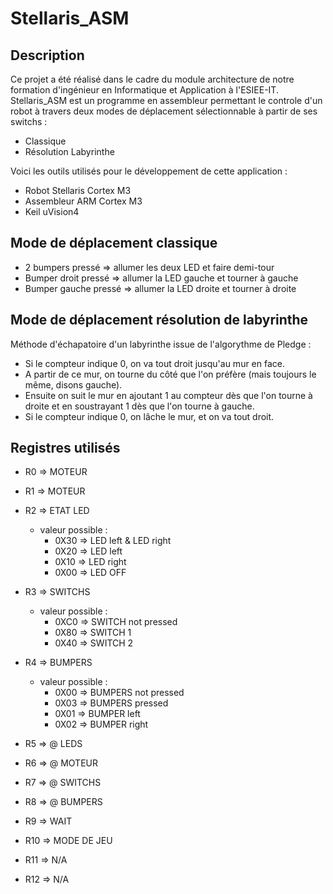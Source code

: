 Stellaris_ASM
==============================================================

Description
--------------------------------------------------------------

Ce projet a été réalisé dans le cadre du module architecture de notre formation d'ingénieur en Informatique et Application à l'ESIEE-IT. Stellaris_ASM est un programme en assembleur permettant le controle d'un robot à travers deux modes de déplacement sélectionnable à partir de ses switchs :

* Classique
* Résolution Labyrinthe

Voici les outils utilisés pour le développement de cette application :

* Robot Stellaris Cortex M3
* Assembleur ARM Cortex M3
* Keil uVision4

Mode de déplacement classique
--------------------------------------------------------------

* 2 bumpers pressé => allumer les deux LED et faire demi-tour
* Bumper droit pressé => allumer la LED gauche et tourner à gauche
* Bumper gauche pressé => allumer la LED droite et tourner à droite

Mode de déplacement résolution de labyrinthe
--------------------------------------------------------------

Méthode d'échapatoire d'un labyrinthe issue de l'algorythme de Pledge :

* Si le compteur indique 0, on va tout droit jusqu'au mur en face.
* A partir de ce mur, on tourne du côté que l'on préfère (mais toujours le même, disons gauche).
* Ensuite on suit le mur en ajoutant 1 au compteur dès que l'on tourne à droite et en soustrayant 1 dès que l'on tourne à gauche.
* Si le compteur indique 0, on lâche le mur, et on va tout droit.

Registres utilisés
--------------------------------------------------------------

* R0 => MOTEUR

* R1 => MOTEUR

* R2 => ETAT LED
  * valeur possible :
    * 0X30 => LED left & LED right
    * 0X20 => LED left
    * 0X10 => LED right
    * 0X00 => LED OFF

* R3 => SWITCHS
  * valeur possible :
    * 0XC0 => SWITCH not pressed
    * 0X80 => SWITCH 1
    * 0X40 => SWITCH 2

* R4 => BUMPERS
  * valeur possible :
    * 0X00 => BUMPERS not pressed
    * 0X03 => BUMPERS pressed
    * 0X01 => BUMPER left
    * 0X02 => BUMPER right

* R5 => @ LEDS

* R6 => @ MOTEUR

* R7 => @ SWITCHS
  
* R8 => @ BUMPERS

* R9 => WAIT

* R10 => MODE DE JEU

* R11 =>  N/A

* R12 =>  N/A